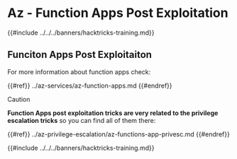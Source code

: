 # Az - Function Apps Post Exploitation

{{#include ../../../banners/hacktricks-training.md}}

## Funciton Apps Post Exploitaiton

For more information about function apps check:

{{#ref}}
../az-services/az-function-apps.md
{{#endref}}

> [!CAUTION]
> **Function Apps post exploitation tricks are very related to the privilege escalation tricks** so you can find all of them there:

{{#ref}}
../az-privilege-escalation/az-functions-app-privesc.md
{{#endref}}



{{#include ../../../banners/hacktricks-training.md}}
